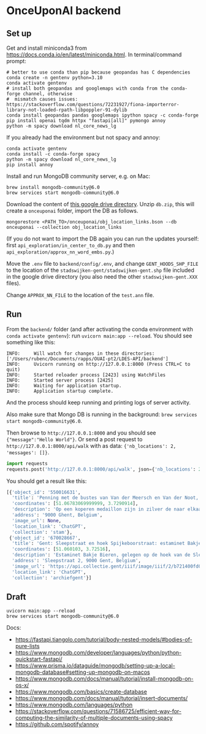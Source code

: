 # OnceUponAI backend

## Set up

Get and install miniconda3 from https://docs.conda.io/en/latest/miniconda.html.
In terminal/command prompt:
```
# better to use conda than pip because geopandas has C dependencies
conda create -n gentenv python=3.10
conda activate gentenv
# install both geopandas and googlemaps with conda from the conda-forge channel, otherwise
#  mismatch causes issues: https://stackoverflow.com/questions/72231927/fiona-importerror-library-not-loaded-rpath-libpoppler-91-dylib
conda install geopandas pandas googlemaps ipython spacy -c conda-forge
pip install openai tqdm httpx "fastapi[all]" pymongo annoy
python -m spacy download nl_core_news_lg
```
If you already had the environment but not spacy and annoy: 
```
conda activate gentenv
conda install -c conda-forge spacy
python -m spacy download nl_core_news_lg
pip install annoy
```

Install and run MongoDB community server, e.g. on Mac:

```
brew install mongodb-community@6.0
brew services start mongodb-community@6.0
```
Download the content of [this google drive directory](https://drive.google.com/drive/folders/1gdy3sU5oIQ1EZq1QDigOFh19UXSZLig5?usp=share_link).
Unzip `db.zip`, this will create a `onceuponai` folder, import the DB as follows.
```
mongorestore <PATH_TO>/onceuponai/obj_location_links.bson --db onceuponai --collection obj_location_links
```
(If you do not want to import the DB again you can run the updates yourself: first `api_exploration/in_center_to_db.py`
and then `api_exploration/approx_nn_word_embs.py`.)

Move the `.env` file to `backend/config/.env`, and change `GENT_HOODS_SHP_FILE` to the location of the 
`stadswijken-gent/stadswijken-gent.shp` file included in the google drive directory (you also need the other `stadswijken-gent.XXX` files).

Change `APPROX_NN_FILE` to the location of the `test.ann` file.

## Run

From the `backend/` folder (and after activating the conda environment with `conda activate gentenv`): 
run `uvicorn main:app --reload`. You should see something like this:
```
INFO:     Will watch for changes in these directories: ['/Users/rubenc/Documents/rapps/OUAI-pt2/LDES-API/backend']
INFO:     Uvicorn running on http://127.0.0.1:8000 (Press CTRL+C to quit)
INFO:     Started reloader process [2423] using WatchFiles
INFO:     Started server process [2425]
INFO:     Waiting for application startup.
INFO:     Application startup complete.
```
And the process should keep running and printing logs of server activity.

Also make sure that Mongo DB is running in the background: `brew services start mongodb-community@6.0`.

Then browse to `http://127.0.0.1:8000` and you should see `{"message":"Hello World"}`.
Or send a post request to `http://127.0.0.1:8000/api/walk` with as data: `{'nb_locations': 2, 'messages': []}`.
```python
import requests
requests.post('http://127.0.0.1:8000/api/walk', json={'nb_locations': 2, 'messages': ['Ik hou van prinsessen', 'ik ook']}).json()
```
You should get a result like this:
```python
[{'object_id': '550016631',
  'title': 'Penning met de bustes van Van der Meersch en Van der Noot, (1790 ?)',
  'coordinates': [51.06783069999999, 3.7290914],
  'description': 'Op een koperen medaillon zijn in zilver de naar elkaar toe gewende bustes van Van der Meersch (links) en Van der Noot (rechts) opgezet met rondom op de verhoogde rand ingegraveerd, G.RL VAN DER MEERSCH (links) EN (boven) M. E. H. VAN DER NOOT (rechts) 1790 ? (onderaan).\r\nOp de keerzijde zijn de vier vijzen te zien van de opgezette figuren. Bovenaan is een rechthoekige lus met twee lauriertakjes.\r\n\r\nHendrik Karel Nicolaas van der Noot (Brussel, 7 januari 1731 - Strombeek, 12 januari 1827) was een Brabantse rechtsgeleerde, advocaat en politicus. Hij was één van de hoofdrolspelers van de Brabantse Omwenteling (1789-1790) tegen het Oostenrijkse gezag (keizer Jozef II). Deze omwenteling leidde tot de kortstondige oprichting van de Verenigde Nederlandse Staten (11 januari 1790 - december 1790).\r\nHet zijn Van der Noot en generaal Vander Meersch die in oktober 1789 met een patriottenleger vanuit Breda het keizerlijke deel van het hertogdom Brabant veroverden. In de eerste veroverde (of bevrijde) gemeente, Hoogstraten, publiceerde Van der Noot op 24 oktober 1789 zijn Manifest van het Brabantse Volk. Het document legt uit waarom het Brabantse volk het recht heeft om de gehoorzaamheid aan de keizer op te zeggen. Het belangrijkste argument is dat de wil van de natie de hoogste wet is, en als die geschonden wordt door een heerser, dan mag de natie tegen die heerser dus in opstand komen. Achtereenvolgens werden in twee maanden Turnhout, Gent en Brussel veroverd. Ook de andere Zuid-Nederlandse staten zeggen Jozef II wacht aan. De Staten van Vlaanderen doen dat op 4 januari 1790 met het Manifest van de Provincie Vlaanderen. Kort daarop werd Van der Noot het hoofd van de nieuwe confederale Zuid-Nederlandse republiek.\nDeze straat is vernoemd naar Hendrik Karel Nicolaas van der Noot, een van de hoofdrolspelers van de Brabantse Omwenteling (1789-1790). Hij was samen met generaal Vander Meersch verantwoordelijk voor de verovering van Hoogstraten, Gent en Brussel. De penning met de bustes van Van der Meersch en Van der Noot is een herinnering aan hun veroveringen en hun strijd voor het recht van het Brabantse volk.',
  'address': '9000 Ghent, Belgium',
  'image_url': None,
  'location_link': 'ChatGPT',
  'collection': 'stam'},
 {'object_id': '670028667',
  'title': 'Gent: Sleepstraat en hoek Spijkeboorstraat: estaminet Bakje Bieren, 1911',
  'coordinates': [51.060103, 3.72516],
  'description': 'Estaminet Bakje Bieren, gelegen op de hoek van de Sleepstraat (horizontaal) en Spijkeboorstraat (links).\r\n\r\nOp de voorkant een stempel van Bibliotheca Gandavensis.\nDit adres heeft een relatie met het object omdat het estaminet Bakje Bieren in 1911 op de hoek van de Sleepstraat en Spijkeboorstraat gelegen was. De stempel van Bibliotheca Gandavensis op de voorkant suggereert dat het object een historisch document is dat waarschijnlijk in de bibliotheek is gedocumenteerd.',
  'address': 'Sleepstraat 2, 9000 Gent, Belgium',
  'image_url': 'https://api.collectie.gent/iiif/image/iiif/2/b721400fd04c4a0dc2f81193800bda9c-transcode-MA_SCMS_FO_06291bis.jpg/full/400,/0/default.jpg',
  'location_link': 'ChatGPT',
  'collection': 'archiefgent'}]
```

## Draft
```
uvicorn main:app --reload
brew services start mongodb-community@6.0

```

Docs:
- https://fastapi.tiangolo.com/tutorial/body-nested-models/#bodies-of-pure-lists
- https://www.mongodb.com/developer/languages/python/python-quickstart-fastapi/
- https://www.prisma.io/dataguide/mongodb/setting-up-a-local-mongodb-database#setting-up-mongodb-on-macos
- https://www.mongodb.com/docs/manual/tutorial/install-mongodb-on-os-x/
- https://www.mongodb.com/basics/create-database
- https://www.mongodb.com/docs/manual/tutorial/insert-documents/
- https://www.mongodb.com/languages/python
- https://stackoverflow.com/questions/71586725/efficient-way-for-computing-the-similarity-of-multiple-documents-using-spacy
- https://github.com/spotify/annoy
